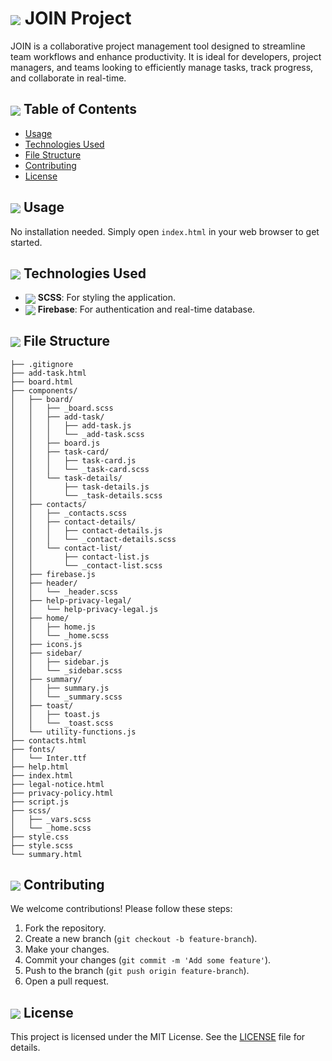 # <img src="https://img.icons8.com/color/24/000000/project.png" style="vertical-align: middle;"/> JOIN Project

JOIN is a collaborative project management tool designed to streamline team workflows and enhance productivity. It is ideal for developers, project managers, and teams looking to efficiently manage tasks, track progress, and collaborate in real-time.

## <img src="https://img.icons8.com/color/24/000000/list.png" style="vertical-align: middle;"/> Table of Contents

- [Usage](#usage)
- [Technologies Used](#technologies-used)
- [File Structure](#file-structure)
- [Contributing](#contributing)
- [License](#license)

## <img src="https://img.icons8.com/color/24/000000/play.png" style="vertical-align: middle;"/> Usage

No installation needed. Simply open `index.html` in your web browser to get started.

## <img src="https://img.icons8.com/color/24/000000/code.png" style="vertical-align: middle;"/> Technologies Used

- <img src="https://img.icons8.com/color/24/000000/sass.png" style="vertical-align: middle;"/> **SCSS**: For styling the application.
- <img src="https://img.icons8.com/color/24/000000/firebase.png" style="vertical-align: middle;"/> **Firebase**: For authentication and real-time database.

## <img src="https://img.icons8.com/color/24/000000/folder-invoices.png" style="vertical-align: middle;"/> File Structure

```
├── .gitignore
├── add-task.html
├── board.html
├── components/
│   ├── board/
│   │   ├── _board.scss
│   │   ├── add-task/
│   │   │   ├── add-task.js
│   │   │   └── _add-task.scss
│   │   ├── board.js
│   │   ├── task-card/
│   │   │   ├── task-card.js
│   │   │   └── _task-card.scss
│   │   └── task-details/
│   │       ├── task-details.js
│   │       └── _task-details.scss
│   ├── contacts/
│   │   ├── _contacts.scss
│   │   ├── contact-details/
│   │   │   ├── contact-details.js
│   │   │   └── _contact-details.scss
│   │   └── contact-list/
│   │       ├── contact-list.js
│   │       └── _contact-list.scss
│   ├── firebase.js
│   ├── header/
│   │   └── _header.scss
│   ├── help-privacy-legal/
│   │   └── help-privacy-legal.js
│   ├── home/
│   │   ├── home.js
│   │   └── _home.scss
│   ├── icons.js
│   ├── sidebar/
│   │   ├── sidebar.js
│   │   └── _sidebar.scss
│   ├── summary/
│   │   ├── summary.js
│   │   └── _summary.scss
│   ├── toast/
│   │   ├── toast.js
│   │   └── _toast.scss
│   └── utility-functions.js
├── contacts.html
├── fonts/
│   └── Inter.ttf
├── help.html
├── index.html
├── legal-notice.html
├── privacy-policy.html
├── script.js
├── scss/
│   ├── _vars.scss
│   └── _home.scss
├── style.css
├── style.scss
└── summary.html
```

## <img src="https://img.icons8.com/color/24/000000/conference-call.png" style="vertical-align: middle;"/> Contributing

We welcome contributions! Please follow these steps:

1. Fork the repository.
2. Create a new branch (`git checkout -b feature-branch`).
3. Make your changes.
4. Commit your changes (`git commit -m 'Add some feature'`).
5. Push to the branch (`git push origin feature-branch`).
6. Open a pull request.

## <img src="https://img.icons8.com/color/24/000000/certificate.png" style="vertical-align: middle;"/> License

This project is licensed under the MIT License. See the [LICENSE](LICENSE) file for details.
